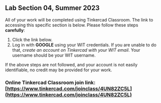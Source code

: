 ## Lab Section 04, Summer 2023

All of your work will be completed using Tinkercad Classroom. The link to accessing this specific section is below. Please follow these steps **carefully**:

1. Click the link below.
2. Log in with **GOOGLE** using your WIT credentials. If you are unable to do that, _create an account on Tinkercad with your WIT email_. Your username should be your WIT username.

If the above steps are not followed, and your account is not easily identifiable, no credit may be provided for your work. 

### Online Tinkercad Classroom join link: [https://www.tinkercad.com/joinclass/4UN82ZC5L](https://www.tinkercad.com/joinclass/4UN82ZC5L)
